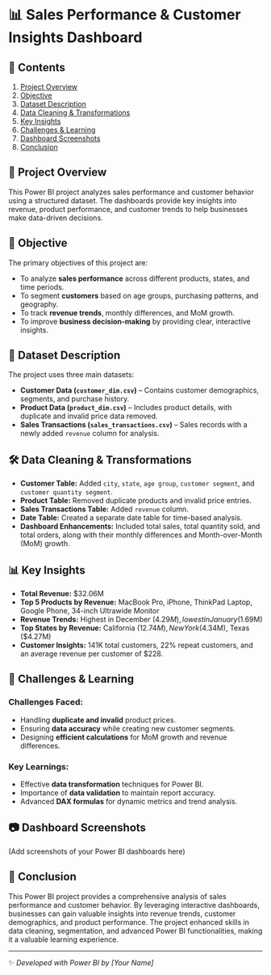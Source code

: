 # 📊 Sales Performance & Customer Insights Dashboard

## 📜 Contents
1. [Project Overview](#-project-overview)
2. [Objective](#-objective)
3. [Dataset Description](#-dataset-description)
4. [Data Cleaning & Transformations](#-data-cleaning--transformations)
5. [Key Insights](#-key-insights)
6. [Challenges & Learning](#-challenges--learning)
7. [Dashboard Screenshots](#-dashboard-screenshots)
8. [Conclusion](#-conclusion)

## 📌 Project Overview
This Power BI project analyzes sales performance and customer behavior using a structured dataset. The dashboards provide key insights into revenue, product performance, and customer trends to help businesses make data-driven decisions.

## 🎯 Objective
The primary objectives of this project are:
- To analyze **sales performance** across different products, states, and time periods.
- To segment **customers** based on age groups, purchasing patterns, and geography.
- To track **revenue trends**, monthly differences, and MoM growth.
- To improve **business decision-making** by providing clear, interactive insights.

## 📂 Dataset Description
The project uses three main datasets:
- **Customer Data (`customer_dim.csv`)** – Contains customer demographics, segments, and purchase history.
- **Product Data (`product_dim.csv`)** – Includes product details, with duplicate and invalid price data removed.
- **Sales Transactions (`sales_transactions.csv`)** – Sales records with a newly added `revenue` column for analysis.

## 🛠 Data Cleaning & Transformations
- **Customer Table:** Added `city`, `state`, `age group`, `customer segment`, and `customer quantity segment`.
- **Product Table:** Removed duplicate products and invalid price entries.
- **Sales Transactions Table:** Added `revenue` column.
- **Date Table:** Created a separate date table for time-based analysis.
- **Dashboard Enhancements:** Included total sales, total quantity sold, and total orders, along with their monthly differences and Month-over-Month (MoM) growth.

## 📊 Key Insights
- **Total Revenue:** $32.06M
- **Top 5 Products by Revenue:** MacBook Pro, iPhone, ThinkPad Laptop, Google Phone, 34-inch Ultrawide Monitor
- **Revenue Trends:** Highest in December ($4.29M), lowest in January ($1.69M)
- **Top States by Revenue:** California ($12.74M), New York ($4.34M), Texas ($4.27M)
- **Customer Insights:** 141K total customers, 22% repeat customers, and an average revenue per customer of $228.

## 🚧 Challenges & Learning
### Challenges Faced:
- Handling **duplicate and invalid** product prices.
- Ensuring **data accuracy** while creating new customer segments.
- Designing **efficient calculations** for MoM growth and revenue differences.

### Key Learnings:
- Effective **data transformation** techniques for Power BI.
- Importance of **data validation** to maintain report accuracy.
- Advanced **DAX formulas** for dynamic metrics and trend analysis.

## 📷 Dashboard Screenshots
(Add screenshots of your Power BI dashboards here)

## 🎯 Conclusion
This Power BI project provides a comprehensive analysis of sales performance and customer behavior. By leveraging interactive dashboards, businesses can gain valuable insights into revenue trends, customer demographics, and product performance. The project enhanced skills in data cleaning, segmentation, and advanced Power BI functionalities, making it a valuable learning experience.

---
✨ *Developed with Power BI by [Your Name]*
